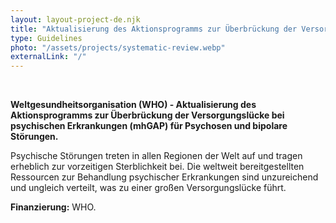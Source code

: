```yaml
---
layout: layout-project-de.njk
title: "Aktualisierung des Aktionsprogramms zur Überbrückung der Versorgungslücke bei psychischen Erkrankungen (mhGAP) für Psychosen und bipolare Störungen"
type: Guidelines
photo: "/assets/projects/systematic-review.webp"
externalLink: "/"
---
```


<br>

**Weltgesundheitsorganisation (WHO) - Aktualisierung des Aktionsprogramms zur Überbrückung der Versorgungslücke bei psychischen Erkrankungen (mhGAP) für Psychosen und bipolare Störungen.**

Psychische Störungen treten in allen Regionen der Welt auf und tragen erheblich zur vorzeitigen Sterblichkeit bei. Die weltweit bereitgestellten Ressourcen zur Behandlung psychischer Erkrankungen sind unzureichend und ungleich verteilt, was zu einer großen Versorgungslücke führt.

**Finanzierung:** WHO.
    